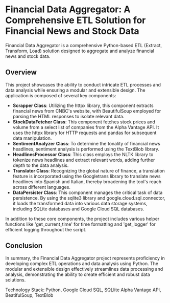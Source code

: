 
# Financial Data Aggregator: A Comprehensive ETL Solution for Financial News and Stock Data

Financial Data Aggregator is a comprehensive Python-based ETL (Extract, Transform, Load) solution designed to aggregate and analyze financial news and stock data.

## Overview

This project showcases the ability to conduct intricate ETL processes and data analysis while ensuring a modular and extensible design. The application is composed of several key components:

- **Scrapper Class**: Utilizing the httpx library, this component extracts financial news from CNBC's website, with BeautifulSoup employed for parsing the HTML responses to isolate relevant data.
- **StockDataFetcher Class**: This component fetches stock prices and volume from a select list of companies from the Alpha Vantage API. It uses the httpx library for HTTP requests and pandas for subsequent data manipulation.
- **SentimentAnalyzer Class**: To determine the tonality of financial news headlines, sentiment analysis is performed using the TextBlob library.
- **HeadlinesProcessor Class**: This class employs the NLTK library to tokenize news headlines and extract relevant words, adding further depth to the data analysis.
- **Translator Class**: Recognizing the global nature of finance, a translation feature is incorporated using the Googletrans library to translate news headlines into Spanish and Italian, thereby broadening the tool's reach across different languages.
- **DataPersister Class**: This component manages the critical task of data persistence. By using the sqlite3 library and google.cloud.sql.connector, it loads the transformed data into various data storage systems, including SQLite databases and Google Cloud SQL databases.

In addition to these core components, the project includes various helper functions like 'get_current_time' for time formatting and 'get_logger' for efficient logging throughout the script.

## Conclusion

In summary, the Financial Data Aggregator project represents proficiency in developing complex ETL operations and data analysis using Python. The modular and extensible design effectively streamlines data processing and analysis, demonstrating the ability to create efficient and robust data solutions.


Technology Stack: Python, Google Cloud SQL, SQLlite Alpha Vantage API, BeatifulSoup, TextBlob


